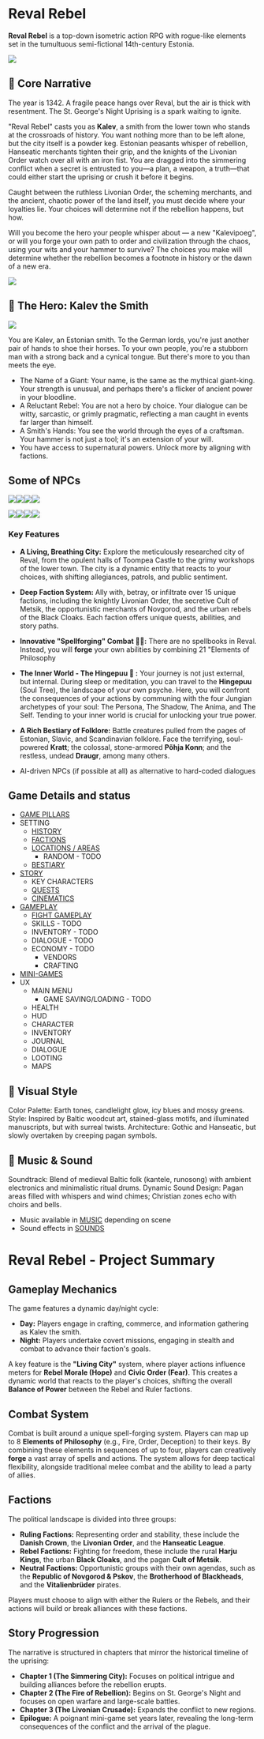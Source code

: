 # Reval Rebel

**Reval Rebel** is a top-down isometric action RPG with rogue-like elements set in the tumultuous semi-fictional 14th-century Estonia.


![](./img/banner.jpg)

## 📖 Core Narrative
The year is 1342. A fragile peace hangs over Reval, but the air is thick with resentment. The St. George's Night Uprising is a spark waiting to ignite.

"Reval Rebel" casts you as __Kalev__, a smith from the lower town who stands at the crossroads of history. You want nothing more than to be left alone, but the city itself is a powder keg. Estonian peasants whisper of rebellion, Hanseatic merchants tighten their grip, and the knights of the Livonian Order watch over all with an iron fist. You are dragged into the simmering conflict when a secret is entrusted to you—a plan, a weapon, a truth—that could either start the uprising or crush it before it begins.  

Caught between the ruthless Livonian Order, the scheming merchants, and the ancient, chaotic power of the land itself, you must decide where your loyalties lie. Your choices will determine not if the rebellion happens, but how.

Will you become the hero your people whisper about — a new "Kalevipoeg", or will you forge your own path to order and civilization through the chaos, using your wits and your hammer to survive? The choices you make will determine whether the rebellion becomes a footnote in history or the dawn of a new era.

![](img/Screenshot%202025-08-26%20at%2016.42.48.png)



## 🦸 The Hero: Kalev the Smith
![](./img/user__idle.gif)

You are Kalev, an Estonian smith. To the German lords, you're just another pair of hands to shoe their horses. To your own people, you're a stubborn man with a strong back and a cynical tongue. But there's more to you than meets the eye.

- The Name of a Giant: Your name, is the same as the mythical giant-king. Your strength is unusual, and perhaps there's a flicker of ancient power in your bloodline.
- A Reluctant Rebel: You are not a hero by choice. Your dialogue can be witty, sarcastic, or grimly pragmatic, reflecting a man caught in events far larger than himself.
- A Smith's Hands: You see the world through the eyes of a craftsman. Your hammer is not just a tool; it's an extension of your will.
- You have access to supernatural powers. Unlock more by aligning with factions.

## Some of NPCs


![](characters/bishopric_dorpat/vifhusen.png)![](characters/bishopric_osel_wiek/hermann.png)![](characters/order/brother_goswin.png)![](characters/order/master_burchard_von_dreileben.png)


![](characters/rebels/juri_ratnik.png)![](characters/rebels/urmas_laar.png)![](characters/rebels/lembit_helme.png)![](characters/rebels/kaja_lahekivi.png)



### Key Features

*   **A Living, Breathing City:** Explore the meticulously researched city of Reval, from the opulent halls of Toompea Castle to the grimy workshops of the lower town. The city is a dynamic entity that reacts to your choices, with shifting allegiances, patrols, and public sentiment.

*   **Deep Faction System:** Ally with, betray, or infiltrate over 15 unique factions, including the knightly Livonian Order, the secretive Cult of Metsik, the opportunistic merchants of Novgorod, and the urban rebels of the Black Cloaks. Each faction offers unique quests, abilities, and story paths.

*   **Innovative "Spellforging" Combat 🧙🏻:** There are no spellbooks in Reval. Instead, you will **forge** your own abilities by combining 21 "Elements of Philosophy

*   **The Inner World - The Hingepuu 🌳 :** Your journey is not just external, but internal. During sleep or meditation, you can travel to the **Hingepuu** (Soul Tree), the landscape of your own psyche. Here, you will confront the consequences of your actions by communing with the four Jungian archetypes of your soul: The Persona, The Shadow, The Anima, and The Self. Tending to your inner world is crucial for unlocking your true power.

*   **A Rich Bestiary of Folklore:** Battle creatures pulled from the pages of Estonian, Slavic, and Scandinavian folklore. Face the terrifying, soul-powered **Kratt**; the colossal, stone-armored **Põhja Konn**; and the restless, undead **Draugr**, among many others.

* AI-driven NPCs (if possible at all) as alternative to hard-coded dialogues


## Game Details and status

- [GAME PILLARS](./GAME-PILLARS.md)
- SETTING
    - [HISTORY](./history/HISTORY.md)
    - [FACTIONS](characters/README.md)
    - [LOCATIONS / AREAS](./scenes/README.md)
        - RANDOM - TODO
    - [BESTIARY](./assets/bestiary/)
- [STORY](./story/STORY.md)
    - KEY CHARACTERS
    - [QUESTS](./QUESTS.md)
    - [CINEMATICS](./cinematics/1-intro.md)
- [GAMEPLAY](./GAMEPLAY.md)
    - [FIGHT GAMEPLAY](./GAMEPLAY-FIGHT.md)
    - SKILLS - TODO
    - INVENTORY - TODO
    - DIALOGUE - TODO
    - ECONOMY - TODO
        - VENDORS
        - CRAFTING
- [MINI-GAMES](./MINI_GAMES.md)
- UX
    - MAIN MENU
        - GAME SAVING/LOADING - TODO
    - HEALTH
    - HUD
    - CHARACTER
    - INVENTORY
    - JOURNAL
    - DIALOGUE
    - LOOTING
    - MAPS



## 🎨 Visual Style
Color Palette: Earth tones, candlelight glow, icy blues and mossy greens.
Style: Inspired by Baltic woodcut art, stained-glass motifs, and illuminated manuscripts, but with surreal twists.
Architecture: Gothic and Hanseatic, but slowly overtaken by creeping pagan symbols.

## 🎻 Music & Sound
Soundtrack: Blend of medieval Baltic folk (kantele, runosong) with ambient electronics and minimalistic ritual drums.
Dynamic Sound Design: Pagan areas filled with whispers and wind chimes; Christian zones echo with choirs and bells.

- Music available in [MUSIC](./music/) depending on scene
- Sound effects in [SOUNDS](./sounds/)



# Reval Rebel - Project Summary

## Gameplay Mechanics

The game features a dynamic day/night cycle:
*   **Day:** Players engage in crafting, commerce, and information gathering as Kalev the smith.
*   **Night:** Players undertake covert missions, engaging in stealth and combat to advance their faction's goals.

A key feature is the **"Living City"** system, where player actions influence meters for **Rebel Morale (Hope)** and **Civic Order (Fear)**. This creates a dynamic world that reacts to the player's choices, shifting the overall **Balance of Power** between the Rebel and Ruler factions.

## Combat System

Combat is built around a unique spell-forging system. Players can map up to 8 **Elements of Philosophy** (e.g., Fire, Order, Deception) to their keys. By combining these elements in sequences of up to four, players can creatively **forge** a vast array of spells and actions. The system allows for deep tactical flexibility, alongside traditional melee combat and the ability to lead a party of allies.

## Factions

The political landscape is divided into three groups:

*   **Ruling Factions:** Representing order and stability, these include the **Danish Crown**, the **Livonian Order**, and the **Hanseatic League**.
*   **Rebel Factions:** Fighting for freedom, these include the rural **Harju Kings**, the urban **Black Cloaks**, and the pagan **Cult of Metsik**.
*   **Neutral Factions:** Opportunistic groups with their own agendas, such as the **Republic of Novgorod & Pskov**, the **Brotherhood of Blackheads**, and the **Vitalienbrüder** pirates.

Players must choose to align with either the Rulers or the Rebels, and their actions will build or break alliances with these factions.

## Story Progression

The narrative is structured in chapters that mirror the historical timeline of the uprising:
*   **Chapter 1 (The Simmering City):** Focuses on political intrigue and building alliances before the rebellion erupts.
*   **Chapter 2 (The Fire of Rebellion):** Begins on St. George's Night and focuses on open warfare and large-scale battles.
*   **Chapter 3 (The Livonian Crusade):** Expands the conflict to new regions.
*   **Epilogue:** A poignant mini-game set years later, revealing the long-term consequences of the conflict and the arrival of the plague.
